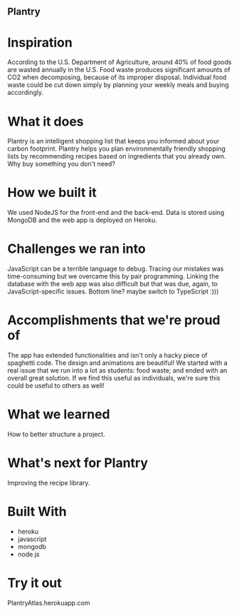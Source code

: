 ## Plantry
# Inspiration
According to the U.S. Department of Agriculture, around 40% of food goods are wasted annually in the U.S. Food waste produces significant amounts of CO2 when decomposing, because of its improper disposal. Individual food waste could be cut down simply by planning your weekly meals and buying accordingly.

# What it does
Plantry is an intelligent shopping list that keeps you informed about your carbon footprint. Plantry helps you plan environmentally friendly shopping lists by recommending recipes based on ingredients that you already own. Why buy something you don't need?

# How we built it
We used NodeJS for the front-end and the back-end. Data is stored using MongoDB and the web app is deployed on Heroku.

# Challenges we ran into
JavaScript can be a terrible language to debug. Tracing our mistakes was time-consuming but we overcame this by pair programming. Linking the database with the web app was also difficult but that was due, again, to JavaScript-specific issues. Bottom line? maybe switch to TypeScript :)))

# Accomplishments that we're proud of
The app has extended functionalities and isn't only a hacky piece of spaghetti code. The design and animations are beautiful! We started with a real issue that we run into a lot as students: food waste; and ended with an overall great solution. If we find this useful as individuals, we're sure this could be useful to others as well!

# What we learned
How to better structure a project.

# What's next for Plantry
Improving the recipe library.

# Built With
- heroku
- javascript
- mongodb
- node.js

# Try it out
 PlantryAtlas.herokuapp.com
